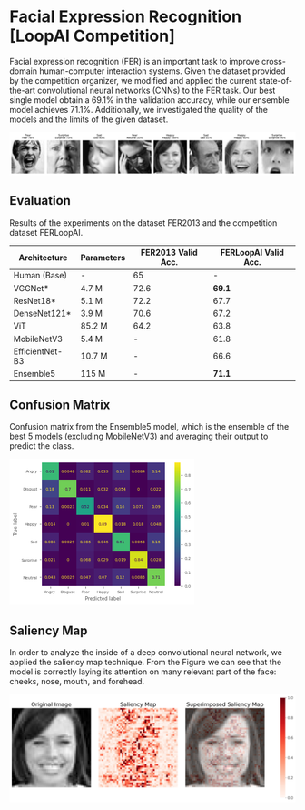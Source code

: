 # Facial Expression Recognition [LoopAI Competition]
Facial expression recognition (FER) is an important task to improve cross-domain human-computer interaction systems. Given the dataset provided by the competition organizer, we modified and applied the current state-of-the-art convolutional neural networks (CNNs) to the FER task. Our best single model obtain a 69.1\% in the validation accuracy, while our ensemble model achieves 71.1\%. Additionally, we investigated the quality of the models and the limits of the given dataset. 

![LoopAI Dataset](./images/predictions.png)


## Evaluation
Results of the experiments on the dataset FER2013 and the competition dataset FERLoopAI.

| Architecture | Parameters | FER2013 Valid Acc. | FERLoopAI Valid Acc. |
|---------------------|---------------------|-----------------------------|-------------------------------|
| Human (Base)        | -                   | 65                    | -                             |
| VGGNet*             | 4.7 M               | 72.6                        | **69.1**                          |
| ResNet18*           | 5.1 M               | 72.2                        | 67.7                          |
| DenseNet121*        | 3.9 M               | 70.6                        | 67.2                          |
| ViT                 | 85.2 M              | 64.2                        | 63.8                          |
| MobileNetV3         | 5.4 M               | -                           | 61.8                          |
| EfficientNet-B3     | 10.7 M              | -                           | 66.6                          |
| Ensemble5           | 115 M               | -                           | **71.1**                 |


## Confusion Matrix
Confusion matrix from the Ensemble5 model, which is the ensemble of the best 5 models (excluding MobileNetV3) and averaging their output to predict the class.

![LoopAI Dataset](./images/cm4.png)


## Saliency Map
In order to analyze the inside of a deep convolutional neural network, we applied the saliency map technique. From the Figure we can see that the model is correctly laying its attention on many relevant part of the face: cheeks, nose, mouth, and forehead. 

![LoopAI Dataset](./images/saliency.png)